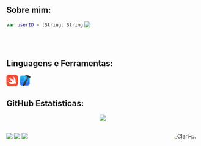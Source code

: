 ## Sobre mim:
<img align="right" width="300" src="https://i.im.ge/2022/07/05/uiCiIf.gif" />

```Swift
var userID = [String: String] = ["Nome": "Clarice Aragão Souza",
                                 "Pronouns": "she/her | ela/dela",
                                 "Idade": "25 anos",
                                 "Habilidade": "IOS Development"]                             
```


## **Linguagens e Ferramentas:**  
<code><img height="30" src="https://raw.githubusercontent.com/github/explore/80688e429a7d4ef2fca1e82350fe8e3517d3494d/topics/swift/swift.png"></code>
<code><img height="30" src="https://raw.githubusercontent.com/github/explore/80688e429a7d4ef2fca1e82350fe8e3517d3494d/topics/xcode/xcode.png"></code>


## **GitHub Estatísticas:**
<div align="center">
  <a href="https://github.com/ClariceAragao">
  <img height="180em" src="https://github-readme-stats.vercel.app/api?username=ClariceAragao&show_icons=true&theme=omni&include_all_commits=true&count_private=true"/>
  </div>
  
  <img align="right" alt="Clari-pic" height="150" style="border-radius:50px;" src="https://i.im.ge/2022/07/05/uiCjdW.png">
</div>
 
 ##
 
<div> 
  <a href="https://instagram.com/claricearagaos" target="_blank"><img src="https://img.shields.io/badge/-Instagram-%23E4405F?style=for-the-badge&logo=instagram&logoColor=white" target="_blank"></a>
  <a href = "mailto:claricearagao@gmail.com"><img src="https://img.shields.io/badge/-Gmail-%23333?style=for-the-badge&logo=gmail&logoColor=white" target="_blank"></a>
  <a href="https://https://www.linkedin.com/in/clarice-aragao/" target="_blank"><img src="https://img.shields.io/badge/-LinkedIn-%230077B5?style=for-the-badge&logo=linkedin&logoColor=white" target="_blank"></a> 
